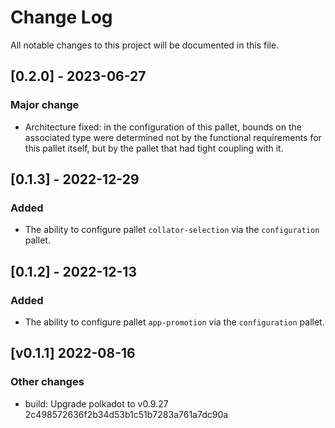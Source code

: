 # Change Log

All notable changes to this project will be documented in this file.

<!-- bureaucrate goes here -->
## [0.2.0] - 2023-06-27

### Major change

- Architecture fixed: in the configuration of this pallet, bounds on the associated type were determined not by the functional requirements for this pallet itself, but by the pallet that had tight coupling with it.

## [0.1.3] - 2022-12-29

### Added

- The ability to configure pallet `collator-selection` via the `configuration` pallet.

## [0.1.2] - 2022-12-13

### Added

- The ability to configure pallet `app-promotion` via the `configuration` pallet.

## [v0.1.1] 2022-08-16

### Other changes

- build: Upgrade polkadot to v0.9.27 2c498572636f2b34d53b1c51b7283a761a7dc90a
